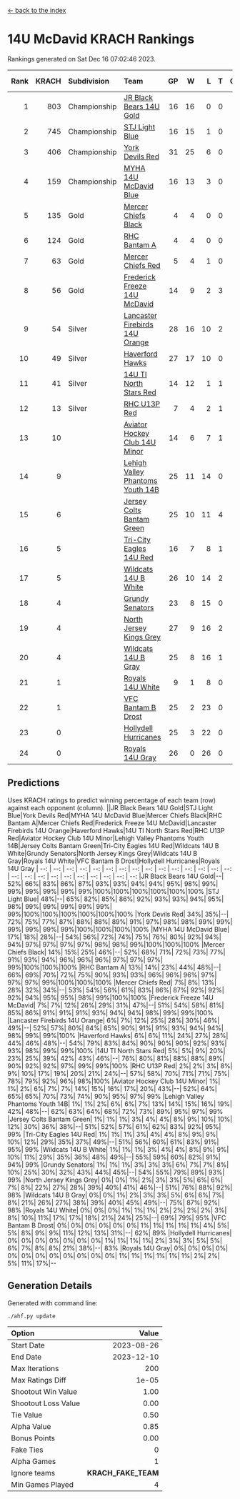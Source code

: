 [<- back to the index](readme.md)
# 14U McDavid KRACH Rankings
Rankings generated on Sat Dec 16 07:02:46 2023.

Rank|KRACH|Subdivision|Team|GP|W|L|T|OTW|OTL|SoS|Exp Wins|Win Diff
---:|---:|:---|:---|---:|---:|---:|---:|---:|---:|---:|---:|---:
1|803|Championship|[JR Black Bears 14U Gold](https://gamesheetstats.com/seasons/3659/teams/140633/schedule)|16|16|0|0|1|0|9|16.8|-0.0
2|745|Championship|[STJ Light Blue](https://gamesheetstats.com/seasons/3659/teams/140639/schedule)|16|15|1|0|0|0|68|15.9|0.0
3|406|Championship|[York Devils Red](https://gamesheetstats.com/seasons/3659/teams/140644/schedule)|31|25|6|0|0|0|304|25.9|0.0
4|159|Championship|[MYHA 14U McDavid Blue](https://gamesheetstats.com/seasons/3659/teams/140636/schedule)|16|13|3|0|0|0|68|13.9|0.0
5|135|Gold|[Mercer Chiefs Black](https://gamesheetstats.com/seasons/3659/teams/140605/schedule)|4|4|0|0|0|0|4|4.9|0.0
6|124|Gold|[RHC Bantam A](https://gamesheetstats.com/seasons/3659/teams/140618/schedule)|4|4|0|0|0|0|4|4.9|0.0
7|63|Gold|[Mercer Chiefs Red](https://gamesheetstats.com/seasons/3659/teams/140606/schedule)|5|4|1|0|0|0|71|4.9|0.0
8|56|Gold|[Frederick Freeze 14U McDavid](https://gamesheetstats.com/seasons/3659/teams/140628/schedule)|14|9|2|3|0|0|66|11.4|0.0
9|54|Silver|[Lancaster Firebirds 14U Orange](https://gamesheetstats.com/seasons/3659/teams/140634/schedule)|28|16|10|2|0|0|160|17.9|0.0
10|49|Silver|[Haverford Hawks](https://gamesheetstats.com/seasons/3659/teams/140630/schedule)|27|17|10|0|0|0|150|17.9|0.0
11|41|Silver|[14U TI North Stars Red](https://gamesheetstats.com/seasons/3659/teams/140626/schedule)|14|12|1|1|0|0|8|13.4|0.0
12|13|Silver|[RHC U13P Red](https://gamesheetstats.com/seasons/3659/teams/140619/schedule)|7|4|2|1|0|0|54|5.4|0.0
13|10||[Aviator Hockey Club 14U Minor](https://gamesheetstats.com/seasons/3659/teams/140627/schedule)|14|6|7|1|0|0|176|7.4|0.0
14|9||[Lehigh Valley Phantoms Youth 14B](https://gamesheetstats.com/seasons/3659/teams/140635/schedule)|25|11|14|0|1|1|101|11.9|0.0
15|6||[Jersey Colts Bantam Green](https://gamesheetstats.com/seasons/3659/teams/140632/schedule)|25|10|11|4|1|0|36|12.9|0.0
16|5||[Tri-City Eagles 14U Red](https://gamesheetstats.com/seasons/3659/teams/140640/schedule)|16|7|8|1|1|0|85|8.4|0.0
17|5||[Wildcats 14U B White](https://gamesheetstats.com/seasons/3659/teams/140643/schedule)|26|10|14|2|1|1|67|11.9|0.0
18|4||[Grundy Senators](https://gamesheetstats.com/seasons/3659/teams/140629/schedule)|23|8|15|0|0|1|200|8.9|0.0
19|4||[North Jersey Kings Grey](https://gamesheetstats.com/seasons/3659/teams/140637/schedule)|27|9|16|2|1|0|47|10.9|0.0
20|4||[Wildcats 14U B Gray](https://gamesheetstats.com/seasons/3659/teams/140642/schedule)|25|8|16|1|0|0|61|9.4|0.0
21|1||[Royals 14U White](https://gamesheetstats.com/seasons/3659/teams/140620/schedule)|9|1|8|0|0|1|177|1.9|0.0
22|1||[VFC Bantam B Drost](https://gamesheetstats.com/seasons/3659/teams/140641/schedule)|25|2|23|0|0|2|215|2.9|0.0
23|0||[Hollydell Hurricanes](https://gamesheetstats.com/seasons/3659/teams/140631/schedule)|25|3|22|0|0|0|36|3.9|0.0
24|0||[Royals 14U Gray](https://gamesheetstats.com/seasons/3659/teams/140638/schedule)|26|0|26|0|0|0|104|0.9|0.0

## Predictions
Uses KRACH ratings to predict winning percentage of each team (row) against each opponent (column).
||JR Black Bears 14U Gold|STJ Light Blue|York Devils Red|MYHA 14U McDavid Blue|Mercer Chiefs Black|RHC Bantam A|Mercer Chiefs Red|Frederick Freeze 14U McDavid|Lancaster Firebirds 14U Orange|Haverford Hawks|14U TI North Stars Red|RHC U13P Red|Aviator Hockey Club 14U Minor|Lehigh Valley Phantoms Youth 14B|Jersey Colts Bantam Green|Tri-City Eagles 14U Red|Wildcats 14U B White|Grundy Senators|North Jersey Kings Grey|Wildcats 14U B Gray|Royals 14U White|VFC Bantam B Drost|Hollydell Hurricanes|Royals 14U Gray
| --: | --: | --: | --: | --: | --: | --: | --: | --: | --: | --: | --: | --: | --: | --: | --: | --: | --: | --: | --: | --: | --: | --: | --: | --: 
|JR Black Bears 14U Gold|--| 52%| 66%| 83%| 86%| 87%| 93%| 93%| 94%| 94%| 95%| 98%| 99%| 99%| 99%| 99%| 99%| 99%|100%|100%|100%|100%|100%|100%
|STJ Light Blue| 48%|--| 65%| 82%| 85%| 86%| 92%| 93%| 93%| 94%| 95%| 98%| 99%| 99%| 99%| 99%| 99%| 99%|100%|100%|100%|100%|100%|100%
|York Devils Red| 34%| 35%|--| 72%| 75%| 77%| 87%| 88%| 88%| 89%| 91%| 97%| 98%| 98%| 99%| 99%| 99%| 99%| 99%| 99%|100%|100%|100%|100%
|MYHA 14U McDavid Blue| 17%| 18%| 28%|--| 54%| 56%| 72%| 74%| 75%| 76%| 80%| 92%| 94%| 94%| 97%| 97%| 97%| 97%| 98%| 98%| 99%|100%|100%|100%
|Mercer Chiefs Black| 14%| 15%| 25%| 46%|--| 52%| 68%| 71%| 72%| 73%| 77%| 91%| 93%| 94%| 96%| 96%| 96%| 97%| 97%| 97%| 99%|100%|100%|100%
|RHC Bantam A| 13%| 14%| 23%| 44%| 48%|--| 66%| 69%| 70%| 72%| 75%| 90%| 93%| 93%| 96%| 96%| 96%| 97%| 97%| 97%| 99%|100%|100%|100%
|Mercer Chiefs Red|  7%|  8%| 13%| 28%| 32%| 34%|--| 53%| 54%| 56%| 61%| 83%| 86%| 87%| 92%| 92%| 92%| 94%| 95%| 95%| 98%| 99%|100%|100%
|Frederick Freeze 14U McDavid|  7%|  7%| 12%| 26%| 29%| 31%| 47%|--| 51%| 54%| 58%| 81%| 85%| 86%| 91%| 91%| 91%| 93%| 94%| 94%| 98%| 99%| 99%|100%
|Lancaster Firebirds 14U Orange|  6%|  7%| 12%| 25%| 28%| 30%| 46%| 49%|--| 52%| 57%| 80%| 84%| 85%| 90%| 91%| 91%| 93%| 94%| 94%| 98%| 99%| 99%|100%
|Haverford Hawks|  6%|  6%| 11%| 24%| 27%| 28%| 44%| 46%| 48%|--| 54%| 79%| 83%| 84%| 90%| 90%| 90%| 92%| 93%| 93%| 98%| 99%| 99%|100%
|14U TI North Stars Red|  5%|  5%|  9%| 20%| 23%| 25%| 39%| 42%| 43%| 46%|--| 76%| 80%| 81%| 88%| 88%| 89%| 90%| 92%| 92%| 97%| 99%| 99%|100%
|RHC U13P Red|  2%|  2%|  3%|  8%|  9%| 10%| 17%| 19%| 20%| 21%| 24%|--| 57%| 58%| 70%| 71%| 71%| 75%| 78%| 79%| 92%| 96%| 98%|100%
|Aviator Hockey Club 14U Minor|  1%|  1%|  2%|  6%|  7%|  7%| 14%| 15%| 16%| 17%| 20%| 43%|--| 52%| 64%| 65%| 65%| 70%| 73%| 74%| 90%| 95%| 97%| 99%
|Lehigh Valley Phantoms Youth 14B|  1%|  1%|  2%|  6%|  6%|  7%| 13%| 14%| 15%| 16%| 19%| 42%| 48%|--| 62%| 63%| 64%| 68%| 72%| 73%| 89%| 95%| 97%| 99%
|Jersey Colts Bantam Green|  1%|  1%|  1%|  3%|  4%|  4%|  8%|  9%| 10%| 10%| 12%| 30%| 36%| 38%|--| 51%| 52%| 57%| 61%| 62%| 83%| 92%| 95%| 99%
|Tri-City Eagles 14U Red|  1%|  1%|  1%|  3%|  4%|  4%|  8%|  9%|  9%| 10%| 12%| 29%| 35%| 37%| 49%|--| 51%| 56%| 60%| 61%| 83%| 91%| 95%| 99%
|Wildcats 14U B White|  1%|  1%|  1%|  3%|  4%|  4%|  8%|  9%|  9%| 10%| 11%| 29%| 35%| 36%| 48%| 49%|--| 55%| 59%| 60%| 82%| 91%| 94%| 99%
|Grundy Senators|  1%|  1%|  1%|  3%|  3%|  3%|  6%|  7%|  7%|  8%| 10%| 25%| 30%| 32%| 43%| 44%| 45%|--| 54%| 55%| 79%| 89%| 93%| 99%
|North Jersey Kings Grey|  0%|  0%|  1%|  2%|  3%|  3%|  5%|  6%|  6%|  7%|  8%| 22%| 27%| 28%| 39%| 40%| 41%| 46%|--| 51%| 76%| 88%| 92%| 98%
|Wildcats 14U B Gray|  0%|  0%|  1%|  2%|  3%|  3%|  5%|  6%|  6%|  7%|  8%| 21%| 26%| 27%| 38%| 39%| 40%| 45%| 49%|--| 75%| 87%| 92%| 98%
|Royals 14U White|  0%|  0%|  0%|  1%|  1%|  1%|  2%|  2%|  2%|  2%|  3%|  8%| 10%| 11%| 17%| 17%| 18%| 21%| 24%| 25%|--| 69%| 79%| 95%
|VFC Bantam B Drost|  0%|  0%|  0%|  0%|  0%|  0%|  1%|  1%|  1%|  1%|  1%|  4%|  5%|  5%|  8%|  9%|  9%| 11%| 12%| 13%| 31%|--| 62%| 89%
|Hollydell Hurricanes|  0%|  0%|  0%|  0%|  0%|  0%|  0%|  1%|  1%|  1%|  1%|  2%|  3%|  3%|  5%|  5%|  6%|  7%|  8%|  8%| 21%| 38%|--| 83%
|Royals 14U Gray|  0%|  0%|  0%|  0%|  0%|  0%|  0%|  0%|  0%|  0%|  0%|  0%|  1%|  1%|  1%|  1%|  1%|  1%|  2%|  2%|  5%| 11%| 17%|--

## Generation Details

Generated with command line:
```
./ahf.py update
```

| Option | Value |
| :----- | ----: |
| Start Date | 2023-08-26 |
| End Date | 2023-12-10 |
| Max Iterations | 200 |
| Max Ratings Diff | 1e-05 |
| Shootout Win Value | 1.00 |
| Shootout Loss Value | 0.00 |
| Tie Value | 0.50 |
| Alpha Value | 0.85 |
| Bonus Points | 0.00 |
| Fake Ties | 0 |
| Alpha Games | 1 |
| Ignore teams | __KRACH_FAKE_TEAM__ |
| Min Games Played | 4 |


